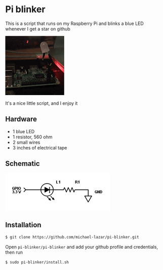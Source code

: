 # Pi blinker

This is a script that runs on my Raspberry Pi and blinks a blue LED whenever I get a star on github

<p align="left"><img alt="Demo" src="demo.gif"/></p>

It's a nice little script, and I enjoy it

## Hardware

- 1 blue LED
- 1 resistor, 560 ohm
- 2 small wires
- 3 inches of electrical tape

## Schematic

<p align="left"><img alt="Schematics" src="schematics.png"/></p>

## Installation

```bash
$ git clone https://github.com/michael-lazar/pi-blinker.git
```

Open ``pi-blinker/pi-blinker`` and add your github profile and credentials, then run

```bash
$ sudo pi-blinker/install.sh
```
